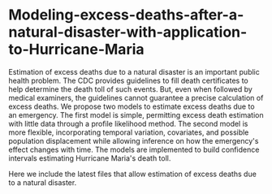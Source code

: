 # Modeling-excess-deaths-after-a-natural-disaster-with-application-to-Hurricane-Maria
Estimation of excess deaths due to a natural disaster is an important public health problem. The CDC provides guidelines to fill death certificates to help determine the death toll of such events. But, even when followed by medical examiners, the guidelines cannot guarantee a precise calculation of excess deaths. We propose two models to estimate excess deaths due to an emergency. The first model is simple, permitting excess death estimation with little data through a profile likelihood method. The second model is more flexible, incorporating temporal variation, covariates, and possible population displacement while allowing inference on how the emergency's effect changes with time. The models are implemented to build confidence intervals estimating Hurricane Maria's death toll.

Here we include the latest files that allow estimation of excess deaths due to a natural disaster.
